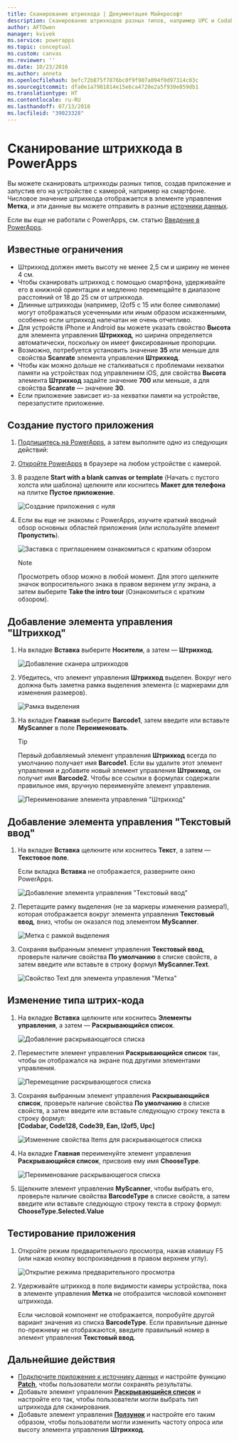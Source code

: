 ```yaml
---
title: Сканирование штрихкода | Документация Майкрософт
description: Сканирование штрихкодов разных типов, например UPC и Codabar
author: AFTOwen
manager: kvivek
ms.service: powerapps
ms.topic: conceptual
ms.custom: canvas
ms.reviewer: ''
ms.date: 10/23/2016
ms.author: anneta
ms.openlocfilehash: befc72b875f7876bc0f9f907a094f0d97314c03c
ms.sourcegitcommit: dfa0e1a7981814e15e6ca4720e2a5f930e859db1
ms.translationtype: HT
ms.contentlocale: ru-RU
ms.lasthandoff: 07/13/2018
ms.locfileid: "39023328"
---
```

# <a name="scan-a-barcode-in-powerapps"></a>Сканирование штрихкода в PowerApps
Вы можете сканировать штрихкоды разных типов, создав приложение и запустив его на устройстве с камерой, например на смартфоне. Числовое значение штрихкода отображается в элементе управления **Метка**, и эти данные вы можете отправить в разные [источники данных](connections-list.md).

Если вы еще не работали с PowerApps, см. статью [Введение в PowerApps](getting-started.md).

## <a name="known-limitations"></a>Известные ограничения
* Штрихкод должен иметь высоту не менее 2,5 см и ширину не менее 4 см.
* Чтобы сканировать штрихкод с помощью смартфона, удерживайте его в книжной ориентации и медленно перемещайте в диапазоне расстояний от 18 до 25 см от штрихкода.
* Длинные штрихкоды (например, I2of5 с 15 или более символами) могут отображаться усеченными или иным образом искаженными, особенно если штрихкод напечатан не очень отчетливо.
* Для устройств iPhone и Android вы можете указать свойство **Высота** для элемента управления **Штрихкод**, но ширина определяется автоматически, поскольку он имеет фиксированные пропорции.
* Возможно, потребуется установить значение **35** или меньше для свойства **Scanrate** элемента управления **Штрихкод**.
* Чтобы как можно дольше не сталкиваться с проблемами нехватки памяти на устройствах под управлением iOS, для свойства **Высота** элемента **Штрихкод** задайте значение **700** или меньше, а для свойства **Scanrate** — значение **30**.
* Если приложение зависает из-за нехватки памяти на устройстве, перезапустите приложение.

## <a name="create-a-blank-app"></a>Создание пустого приложения
1. [Подпишитесь на PowerApps](../signup-for-powerapps.md), а затем выполните *одно* из следующих действий:

2. [Откройте PowerApps](https://create.powerapps.com) в браузере на любом устройстве с камерой.

3. В разделе **Start with a blank canvas or template** (Начать с пустого холста или шаблона) щелкните или коснитесь **Макет для телефона** на плитке **Пустое приложение**.

    ![Создание приложения с нуля](./media/scan-barcode/create-from-blank.png)

4. Если вы еще не знакомы с PowerApps, изучите краткий вводный обзор основных областей приложения (или используйте элемент **Пропустить**).

    ![Заставка с приглашением ознакомиться с кратким обзором](./media/scan-barcode/quick-tour.png)

    > [!NOTE]
   > Просмотреть обзор можно в любой момент. Для этого щелкните значок вопросительного знака в правом верхнем углу экрана, а затем выберите **Take the intro tour** (Ознакомиться с кратким обзором).

## <a name="add-a-barcode-control"></a>Добавление элемента управления "Штрихкод"
1. На вкладке **Вставка** выберите **Носители**, а затем — **Штрихкод**.

    ![Добавление сканера штрихкодов](./media/scan-barcode/add-scanner.png)

2. Убедитесь, что элемент управления **Штрихкод** выделен. Вокруг него должна быть заметна рамка выделения элемента (с маркерами для изменения размеров).

    ![Рамка выделения](./media/scan-barcode/selection-box.png)

3. На вкладке **Главная** выберите **Barcode1**, затем введите или вставьте **MyScanner** в поле **Переименовать**.

    > [!TIP]
   > Первый добавляемый элемент управления **Штрихкод** всегда по умолчанию получает имя **Barcode1**. Если вы удалите этот элемент управления и добавите новый элемент управления **Штрихкод**, он получит имя **Barcode2**. Чтобы все ссылки в формулах содержали правильное имя, вручную переименуйте элемент управления.

    ![Переименование элемента управления "Штрихкод"](./media/scan-barcode/rename-barcode.png)

## <a name="add-a-text-input-control"></a>Добавление элемента управления "Текстовый ввод"
1. На вкладке **Вставка** щелкните или коснитесь **Текст**, а затем — **Текстовое поле**.

    Если вкладка **Вставка** не отображается, разверните окно PowerApps.

    ![Добавление элемента управления "Текстовый ввод"](./media/scan-barcode/add-text-input.png)

2. Перетащите рамку выделения (не за маркеры изменения размера!), которая отображается вокруг элемента управления **Текстовый ввод**, вниз, чтобы он оказался под элементом **MyScanner**.

    ![Метка с рамкой выделения](./media/scan-barcode/move-input-text.png)

3. Сохраняя выбранным элемент управления **Текстовый ввод**, проверьте наличие свойства **По умолчанию** в списке свойств, а затем введите или вставьте в строку формул **MyScanner.Text**.

    ![Свойство Text для элемента управления "Метка"](./media/scan-barcode/default-text.png)

## <a name="change-the-barcode-type"></a>Изменение типа штрих-кода
1. На вкладке **Вставка** щелкните или коснитесь **Элементы управления**, а затем — **Раскрывающийся список**.

    ![Добавление раскрывающегося списка](./media/scan-barcode/insert-dropdown.png)

2. Переместите элемент управления **Раскрывающийся список** так, чтобы он отображался на экране под другими элементами управления.

    ![Перемещение раскрывающегося списка](./media/scan-barcode/move-dropdown.png)

3. Сохраняя выбранным элемент управления **Раскрывающийся список**, проверьте наличие свойства **По умолчанию** в списке свойств, а затем введите или вставьте следующую строку текста в строку формул:<br>
    **[Codabar, Code128, Code39, Ean, I2of5, Upc]**

    ![Изменение свойства Items для раскрывающегося списка](./media/scan-barcode/items-property.png)

4. На вкладке **Главная** переименуйте элемент управления **Раскрывающийся список**, присвоив ему имя **ChooseType**.

    ![Переименование раскрывающегося списка](./media/scan-barcode/rename-dropdown.png)

5. Щелкните элемент управления **MyScanner**, чтобы выбрать его, проверьте наличие свойства **BarcodeType** в списке свойств, а затем введите или вставьте следующую строку текста в строку формул:<br>
    **ChooseType.Selected.Value**

## <a name="test-the-app"></a>Тестирование приложения
1. Откройте режим предварительного просмотра, нажав клавишу F5 (или нажав кнопку воспроизведения в правом верхнем углу).

    ![Открытие режима предварительного просмотра](./media/scan-barcode/open-preview.png)

2. Удерживайте штрихкод в поле видимости камеры устройства, пока в элементе управления **Метка** не отобразится числовой компонент штрихкода.

    Если числовой компонент не отображается, попробуйте другой вариант значения из списка **BarcodeType**. Если правильные данные по-прежнему не отображаются, введите правильный номер в элемент управления **Текстовый ввод**.

## <a name="next-steps"></a>Дальнейшие действия
* [Подключите приложение к источнику данных](add-data-connection.md) и настройте функцию **[Patch](functions/function-patch.md)**, чтобы пользователи могли сохранять результаты.
* Добавьте элемент управления **[Раскрывающийся список](controls/control-drop-down.md)** и настройте его так, чтобы пользователи могли выбрать тип штрихкода для сканирования.
* Добавьте элемент управления **[Ползунок](controls/control-slider.md)** и настройте его таким образом, чтобы пользователи могли изменить частоту опроса или высоту элемента управления **Штрихкод**.
